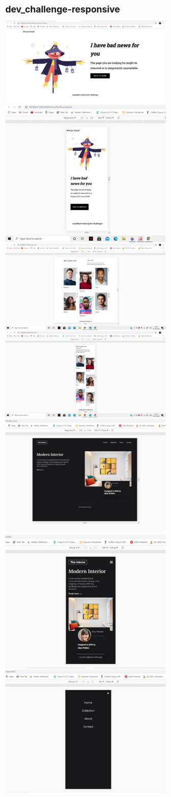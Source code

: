 # dev_challenge-responsive
<p>
<img src="404-not-found/assest/404-Website-Desktop-size- assest.jpg" >
  <img src ="404-not-found/assest/404-Website-mobile-size- assest.jpg">
  <img src="My-team-page/Assest/team-work-desktop-size.png">
  <img src="My-team-page/Assest/team-work-mobile-size.png">
<img src="Interior-consultant/Assest/devchallenges-desktop size.jpg">
  <img src="Interior-consultant/Assest/devchallenges-mobile-size-1.jpg">
  <img src="Interior-consultant/Assest/devchallenges-mobile-size-2.jpg">
</p>

